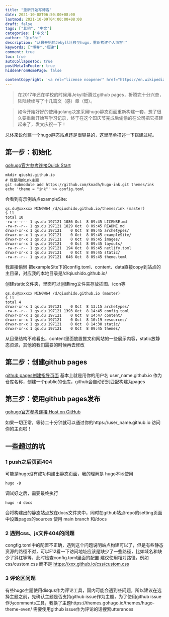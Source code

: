 ```yaml
---
title: "重新开始写博客"
date: 2021-10-08T06:50:00+08:00
lastmod: 2021-10-09T04:00:00+08:00
draft: false
tags: ["其他", "中文"]
categories: ["中文"]
author: "QiuShi"
description: "从最开始的Jekyll迁移至hugo，重新构建个人博客!"
keywords: ["博客","搭建"]
comment: true
toc: true
autoCollapseToc: true
postMetaInFooter: true
hiddenFromHomePage: false

contentCopyright: '<a rel="license noopener" href="https://en.wikipedia.org/wiki/Wikipedia:Text_of_Creative_Commons_Attribution-ShareAlike_3.0_Unported_License" target="_blank">Creative Commons Attribution-ShareAlike License</a>'
---
```


> 在2017年还在学校的时候用Jekyll折腾过github pages，折腾完十分兴奋，陆陆续续写了十几篇文（感）章（慨）。

> 如今开始好好的使用golang决定采用hugo静态页面重新构建一套，想了很久要重新开始写学习记录，终于在这个国庆节完成后偷偷的在公司把它搭建起来了，发文庆祝一下！

总体来说创建一个hugo静态站点还是很容易的，这里简单描述一下搭建过程。

## 第一步：初始化

[gohugo官方参考连接Quick Start](https://gohugo.io/getting-started/quick-start/)

``` shell
mkdir qiushi.github.io
# 我是用的ink主题
git submodule add https://github.com/knadh/hugo-ink.git themes/ink
echo 'theme = "ink"' >> config.toml
```

会看到有示例站点exampleSite:

``` shell
qs.du@xxxxxx MINGW64 /d/qiushido.github.io/themes/ink (master)
$ ll
total 10
-rw-r--r-- 1 qs.du 197121 1086 Oct  8 09:45 LICENSE.md
-rw-r--r-- 1 qs.du 197121 1829 Oct  8 09:45 README.md
drwxr-xr-x 1 qs.du 197121    0 Oct  8 09:45 archetypes/
drwxr-xr-x 1 qs.du 197121    0 Oct  8 09:45 exampleSite/
drwxr-xr-x 1 qs.du 197121    0 Oct  8 09:45 images/
drwxr-xr-x 1 qs.du 197121    0 Oct  8 09:45 layouts/
-rw-r--r-- 1 qs.du 197121  194 Oct  8 09:45 netlify.toml
drwxr-xr-x 1 qs.du 197121    0 Oct  8 09:45 static/
-rw-r--r-- 1 qs.du 197121  646 Oct  8 09:45 theme.toml

```
我直接偷懒 把exampleSite下的config.toml、content、data直接copy到站点的主目录，对应我的本地目录是/d/qiushido.github.io/

创建static文件夹，里面可以创建img文件夹存放插图、icon等

``` shell
qs.du@xxxxxx MINGW64 /d/qiushido.github.io (master)
$ ll
total 4
drwxr-xr-x 1 qs.du 197121    0 Oct  8 13:15 archetypes/
-rw-r--r-- 1 qs.du 197121 1393 Oct  8 14:45 config.toml
drwxr-xr-x 1 qs.du 197121    0 Oct  8 14:47 content/
drwxr-xr-x 1 qs.du 197121    0 Oct  8 10:19 resources/
drwxr-xr-x 1 qs.du 197121    0 Oct  8 14:30 static/
drwxr-xr-x 1 qs.du 197121    0 Oct  8 09:45 themes/

```

从目录结构不难看出，content里面放置推文和网站的一些展示内容，static放静态资源，其他的我们需要的时候再去修改

## 第二步：创建github pages
[github pages创建指导页面](https://docs.github.com/cn/pages/getting-started-with-github-pages/creating-a-github-pages-site)
基本上就是用你的用户名 user_name.github.io 作为仓库名称，创建一个public的仓库，github会自动识别匹配构建为pages

## 第三步：使用github pages发布

[gohugo官方参考连接 Host on GitHub](https://gohugo.io/hosting-and-deployment/hosting-on-github/)

如果一切正常，等待二十分钟就可以通过你的https://user_name.github.io 访问你的主页啦！

## 一些趟过的坑
### 1 push之后页面404
可能是hugo没有成功构建出静态页面，我的理解是 hugo本地使用
```shell
hugo -D
```
调试好之后，需要最终执行
```shell
hugo -d docs
```
会将构建出的静态站点放在docs文件夹中，同时在github站点repo的setting页面中设置pages的sources 使用 main branch 和/docs 

### 2 遇到css、js文件404的问题

congfig.toml中的配置不正确，遇到这个问题说明站点构建可以了，但是有些静态资源的路径不对，可以F12看一下访问地址应该是缺少了一些路径，比如域名和缺少了斜杠等等，此时检查config.toml里面的配置 建议使用相对路径，例如 css/custom.css 而不是 https://xxx.github.io/css/custom.css

### 3 评论区问题
有些hugo主题使用disqus作为评论工具，国内可能会遇到些问题，所以建议在选择主题之前，先确认主题是否支持github issue作为主题，为了使用github issue作为comments工具，我换了主题https://themes.gohugo.io/themes/hugo-theme-even/
需要使用github issue作为评论的话搜索utterances